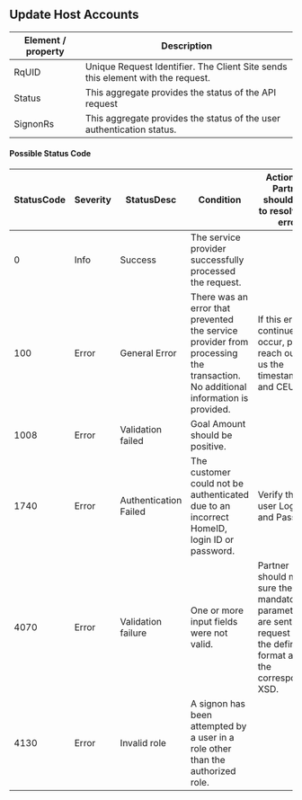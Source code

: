 ## Update Host Accounts

| Element / property | Description |
| --- | --- |
| RqUID | Unique Request Identifier. The Client Site sends this element with the request. |
| Status | This aggregate provides the status of the API request |
| SignonRs | This aggregate provides the status of the user authentication status. |

#### Possible Status Code

| StatusCode | Severity | StatusDesc | Condition | Action API Partner should take to resolve the error |
| --- | --- | --- | --- | --- |
| 0 | Info | Success | The service provider successfully processed the request. |  |
| 100 | Error | General Error | There was an error that prevented the service provider from processing the transaction. No additional information is provided. | If this error continues to occur, please reach out to us the timestamp and CEUserId. |
| 1008 | Error | Validation failed | Goal Amount should be positive. |  |
| 1740 | Error | Authentication Failed | The customer could not be authenticated due to an incorrect HomeID, login ID or password. | Verify the user Login ID and Password |
| 4070 | Error | Validation failure | One or more input fields were not valid. | Partner should make sure the mandatory parameters are sent in the request and in the defined format as in the corresponding XSD. |
| 4130 | Error | Invalid role | A signon has been attempted by a user in a role other than the authorized role. |  |
